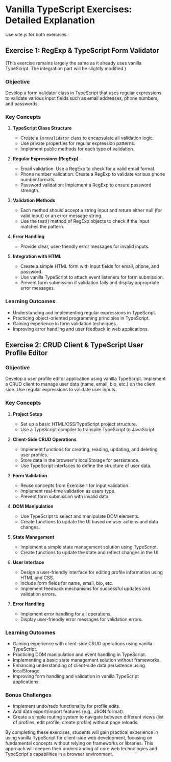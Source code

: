 # Vanilla TypeScript Exercises: Detailed Explanation

Use vite.js for both exercises.

## Exercise 1: RegExp & TypeScript Form Validator

(This exercise remains largely the same as it already uses vanilla TypeScript. The integration part will be slightly modified.)

### Objective
Develop a form validator class in TypeScript that uses regular expressions to validate various input fields such as email addresses, phone numbers, and passwords.

### Key Concepts

1. **TypeScript Class Structure**
   - Create a `FormValidator` class to encapsulate all validation logic.
   - Use private properties for regular expression patterns.
   - Implement public methods for each type of validation.

2. **Regular Expressions (RegExp)**
   - Email validation: Use a RegExp to check for a valid email format.
   - Phone number validation: Create a RegExp to validate various phone number formats.
   - Password validation: Implement a RegExp to ensure password strength.

3. **Validation Methods**
   - Each method should accept a string input and return either null (for valid input) or an error message string.
   - Use the test() method of RegExp objects to check if the input matches the pattern.

4. **Error Handling**
   - Provide clear, user-friendly error messages for invalid inputs.

5. **Integration with HTML**
   - Create a simple HTML form with input fields for email, phone, and password.
   - Use vanilla TypeScript to attach event listeners for form submission.
   - Prevent form submission if validation fails and display appropriate error messages.

### Learning Outcomes
- Understanding and implementing regular expressions in TypeScript.
- Practicing object-oriented programming principles in TypeScript.
- Gaining experience in form validation techniques.
- Improving error handling and user feedback in web applications.

## Exercise 2: CRUD Client & TypeScript User Profile Editor

### Objective
Develop a user profile editor application using vanilla TypeScript. Implement a CRUD client to manage user data (name, email, bio, etc.) on the client side. Use regular expressions to validate user inputs.

### Key Concepts

1. **Project Setup**
   - Set up a basic HTML/CSS/TypeScript project structure.
   - Use a TypeScript compiler to transpile TypeScript to JavaScript.

2. **Client-Side CRUD Operations**
   - Implement functions for creating, reading, updating, and deleting user profiles.
   - Store data in the browser's localStorage for persistence.
   - Use TypeScript interfaces to define the structure of user data.

3. **Form Validation**
   - Reuse concepts from Exercise 1 for input validation.
   - Implement real-time validation as users type.
   - Prevent form submission with invalid data.

4. **DOM Manipulation**
   - Use TypeScript to select and manipulate DOM elements.
   - Create functions to update the UI based on user actions and data changes.

5. **State Management**
   - Implement a simple state management solution using TypeScript.
   - Create functions to update the state and reflect changes in the UI.

6. **User Interface**
   - Design a user-friendly interface for editing profile information using HTML and CSS.
   - Include form fields for name, email, bio, etc.
   - Implement feedback mechanisms for successful updates and validation errors.

7. **Error Handling**
   - Implement error handling for all operations.
   - Display user-friendly error messages for validation errors.

### Learning Outcomes
- Gaining experience with client-side CRUD operations using vanilla TypeScript.
- Practicing DOM manipulation and event handling in TypeScript.
- Implementing a basic state management solution without frameworks.
- Enhancing understanding of client-side data persistence using localStorage.
- Improving form handling and validation in vanilla TypeScript applications.

### Bonus Challenges
- Implement undo/redo functionality for profile edits.
- Add data export/import features (e.g., JSON format).
- Create a simple routing system to navigate between different views (list of profiles, edit profile, create profile) without page reloads.

By completing these exercises, students will gain practical experience in using vanilla TypeScript for client-side web development, focusing on fundamental concepts without relying on frameworks or libraries. This approach will deepen their understanding of core web technologies and TypeScript's capabilities in a browser environment.

